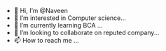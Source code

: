 - 👋 Hi, I’m @Naveen
- 👀 I’m interested in Computer science...
- 🌱 I’m currently learning BCA ...
- 💞️ I’m looking to collaborate on reputed company...
- 📫 How to reach me ...

<!---
NaveenAgastya/NaveenAgastya is a ✨ special ✨ repository because its `README.md` (this file) appears on your GitHub profile.
You can click the Preview link to take a look at your changes.
--->

